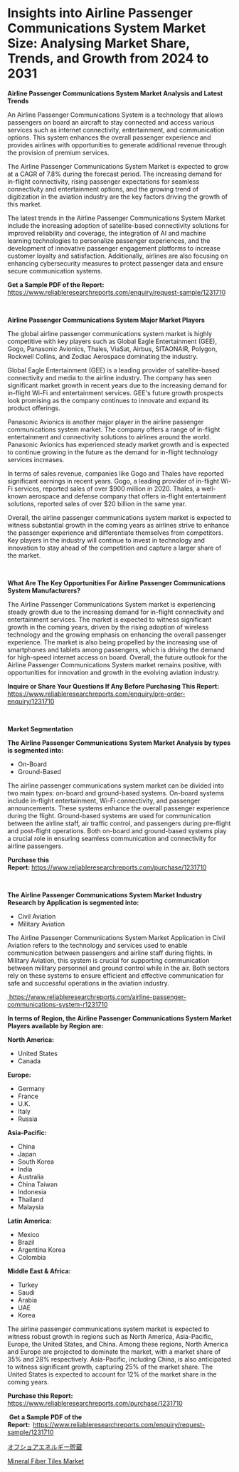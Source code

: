 <p><h1>Insights into Airline Passenger Communications System Market Size: Analysing Market Share, Trends, and Growth from 2024 to 2031</h1></p><p><strong>Airline Passenger Communications System Market Analysis and Latest Trends</strong></p>
<p><p>An Airline Passenger Communications System is a technology that allows passengers on board an aircraft to stay connected and access various services such as internet connectivity, entertainment, and communication options. This system enhances the overall passenger experience and provides airlines with opportunities to generate additional revenue through the provision of premium services.</p><p>The Airline Passenger Communications System Market is expected to grow at a CAGR of 7.8% during the forecast period. The increasing demand for in-flight connectivity, rising passenger expectations for seamless connectivity and entertainment options, and the growing trend of digitization in the aviation industry are the key factors driving the growth of this market.</p><p>The latest trends in the Airline Passenger Communications System Market include the increasing adoption of satellite-based connectivity solutions for improved reliability and coverage, the integration of AI and machine learning technologies to personalize passenger experiences, and the development of innovative passenger engagement platforms to increase customer loyalty and satisfaction. Additionally, airlines are also focusing on enhancing cybersecurity measures to protect passenger data and ensure secure communication systems.</p></p>
<p><strong>Get a Sample PDF of the Report:&nbsp;</strong> <a href="https://www.reliableresearchreports.com/enquiry/request-sample/1231710">https://www.reliableresearchreports.com/enquiry/request-sample/1231710</a></p>
<p>&nbsp;</p>
<p><strong>Airline Passenger Communications System Major Market Players</strong></p>
<p><p>The global airline passenger communications system market is highly competitive with key players such as Global Eagle Entertainment (GEE), Gogo, Panasonic Avionics, Thales, ViaSat, Airbus, SITAONAIR, Polygon, Rockwell Collins, and Zodiac Aerospace dominating the industry.</p><p>Global Eagle Entertainment (GEE) is a leading provider of satellite-based connectivity and media to the airline industry. The company has seen significant market growth in recent years due to the increasing demand for in-flight Wi-Fi and entertainment services. GEE's future growth prospects look promising as the company continues to innovate and expand its product offerings.</p><p>Panasonic Avionics is another major player in the airline passenger communications system market. The company offers a range of in-flight entertainment and connectivity solutions to airlines around the world. Panasonic Avionics has experienced steady market growth and is expected to continue growing in the future as the demand for in-flight technology services increases.</p><p>In terms of sales revenue, companies like Gogo and Thales have reported significant earnings in recent years. Gogo, a leading provider of in-flight Wi-Fi services, reported sales of over $900 million in 2020. Thales, a well-known aerospace and defense company that offers in-flight entertainment solutions, reported sales of over $20 billion in the same year.</p><p>Overall, the airline passenger communications system market is expected to witness substantial growth in the coming years as airlines strive to enhance the passenger experience and differentiate themselves from competitors. Key players in the industry will continue to invest in technology and innovation to stay ahead of the competition and capture a larger share of the market.</p></p>
<p>&nbsp;</p>
<p><strong>What Are The Key Opportunities For Airline Passenger Communications System Manufacturers?</strong></p>
<p><p>The Airline Passenger Communications System market is experiencing steady growth due to the increasing demand for in-flight connectivity and entertainment services. The market is expected to witness significant growth in the coming years, driven by the rising adoption of wireless technology and the growing emphasis on enhancing the overall passenger experience. The market is also being propelled by the increasing use of smartphones and tablets among passengers, which is driving the demand for high-speed internet access on board. Overall, the future outlook for the Airline Passenger Communications System market remains positive, with opportunities for innovation and growth in the evolving aviation industry.</p></p>
<p><strong>Inquire or Share Your Questions If Any Before Purchasing This Report:</strong> <a href="https://www.reliableresearchreports.com/enquiry/pre-order-enquiry/1231710">https://www.reliableresearchreports.com/enquiry/pre-order-enquiry/1231710</a></p>
<p>&nbsp;</p>
<p><strong>Market Segmentation</strong></p>
<p><strong>The Airline Passenger Communications System Market Analysis by types is segmented into:</strong></p>
<p><ul><li>On-Board</li><li>Ground-Based</li></ul></p>
<p><p>The airline passenger communications system market can be divided into two main types: on-board and ground-based systems. On-board systems include in-flight entertainment, Wi-Fi connectivity, and passenger announcements. These systems enhance the overall passenger experience during the flight. Ground-based systems are used for communication between the airline staff, air traffic control, and passengers during pre-flight and post-flight operations. Both on-board and ground-based systems play a crucial role in ensuring seamless communication and connectivity for airline passengers.</p></p>
<p><strong>Purchase this Report:&nbsp;</strong><a href="https://www.reliableresearchreports.com/purchase/1231710">https://www.reliableresearchreports.com/purchase/1231710</a></p>
<p>&nbsp;</p>
<p><strong>The Airline Passenger Communications System Market Industry Research by Application is segmented into:</strong></p>
<p><ul><li>Civil Aviation</li><li>Military Aviation</li></ul></p>
<p><p>The Airline Passenger Communications System Market Application in Civil Aviation refers to the technology and services used to enable communication between passengers and airline staff during flights. In Military Aviation, this system is crucial for supporting communication between military personnel and ground control while in the air. Both sectors rely on these systems to ensure efficient and effective communication for safe and successful operations in the aviation industry.</p></p>
<p><a href="https://www.reliableresearchreports.com/airline-passenger-communications-system-r1231710">&nbsp;https://www.reliableresearchreports.com/airline-passenger-communications-system-r1231710</a></p>
<p><strong>In terms of Region, the Airline Passenger Communications System Market Players available by Region are:</strong></p>
<p>
    <p> <strong> North America: </strong>
        <ul>
            <li>United States</li>
            <li>Canada</li>
        </ul>
        </p> 
    <p> <strong> Europe: </strong>
        <ul>
            <li>Germany</li>
            <li>France</li>
            <li>U.K.</li>
            <li>Italy</li>
            <li>Russia</li>
        </ul>
        </p> 
    <p> <strong> Asia-Pacific: </strong>
        <ul>
            <li>China</li>
            <li>Japan</li>
            <li>South Korea</li>
            <li>India</li>
            <li>Australia</li>
            <li>China Taiwan</li>
            <li>Indonesia</li>
            <li>Thailand</li>
            <li>Malaysia</li>
        </ul>
        </p> 
    <p> <strong> Latin America: </strong>
        <ul>
            <li>Mexico</li>
            <li>Brazil</li>
            <li>Argentina Korea</li>
            <li>Colombia</li>
        </ul>
        </p> 
    <p> <strong> Middle East & Africa: </strong>
        <ul>
            <li>Turkey</li>
            <li>Saudi</li>
            <li>Arabia</li>
            <li>UAE</li>
            <li>Korea</li>
        </ul>
    </p>
    </p>
<p><p>The airline passenger communications system market is expected to witness robust growth in regions such as North America, Asia-Pacific, Europe, the United States, and China. Among these regions, North America and Europe are projected to dominate the market, with a market share of 35% and 28% respectively. Asia-Pacific, including China, is also anticipated to witness significant growth, capturing 25% of the market share. The United States is expected to account for 12% of the market share in the coming years.</p></p>
<p><strong>Purchase this Report: </strong><a href="https://www.reliableresearchreports.com/purchase/1231710">https://www.reliableresearchreports.com/purchase/1231710</a></p>
<p>&nbsp;<strong>Get a Sample PDF of the Report:&nbsp;&nbsp;</strong><a href="https://www.reliableresearchreports.com/enquiry/request-sample/1231710">https://www.reliableresearchreports.com/enquiry/request-sample/1231710</a></p>
<p><strong></strong></p>
<p><p><a href="https://github.com/ppmazlotr77499/Market-Research-Report-List-1/blob/main/726786520456.md">オフショアエネルギー貯蔵</a></p><p><a href="https://fearless-okapi-6c8.notion.site/Mineral-Fiber-Tiles-Market-Size-Focuses-on-Market-Dynamics-In-Depth-Analysis-and-Future-Projections-f0d5c196dc5f4ccca3e59fae29f6d3ad">Mineral Fiber Tiles Market</a></p></p>
